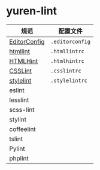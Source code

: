 # yuren-lint

|规范|配置文件|
|---|---|
|[EditorConfig](http://editorconfig.org/)|`.editorconfig`|
|[htmllint](https://github.com/htmllint/htmllint)|`.htmllintrc`|
|[HTMLHint](https://github.com/yaniswang/HTMLHint)|`.htmlhintrc`|
|[CSSLint](https://github.com/CSSLint/csslint)|`.csslintrc`|
|[stylelint](https://stylelint.io/)|`.stylelintrc`|
|eslint||
|lesslint||
|scss-lint||
|stylint||
|coffeelint||
|tslint||
|Pylint||
|phplint||
